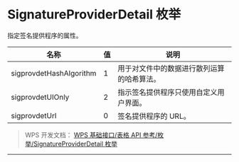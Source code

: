 # SignatureProviderDetail 枚举

指定签名提供程序的属性。

| 名称                    | 值  | 说明                                       |
|-------------------------|-----|--------------------------------------------|
| sigprovdetHashAlgorithm | 1   | 用于对文件中的数据进行散列运算的哈希算法。 |
| sigprovdetUIOnly        | 2   | 指示签名提供程序只使用自定义用户界面。     |
| sigprovdetUrl           | 0   | 签名提供程序的 URL。                       |

> WPS 开发文档： [WPS 基础接口/表格 API 参考/枚举/SignatureProviderDetail 枚举](https://qn.cache.wpscdn.cn/encs/doc/office_v19/topics/WPS%20%E5%9F%BA%E7%A1%80%E6%8E%A5%E5%8F%A3/%E8%A1%A8%E6%A0%BC%20API%20%E5%8F%82%E8%80%83/%E6%9E%9A%E4%B8%BE/SignatureProviderDetail%20%E6%9E%9A%E4%B8%BE.html)

------------------------------------------------------------------------
